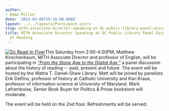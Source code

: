 ```yaml
---
author:
- Emma Millon
date: '2012-03-08T19:10:00.000Z'
layout: ../../layouts/PostLayout.astro
slug: mith-associate-director-speaking-at-dc-public-library-panel-discussion-on-history-of-reading
title: MITH Associate Director Speaking at DC Public Library Panel Discussion on History
  of Reading
---
```


[![Dc Read-In Flyer](http://mith.umd.edu/wp-content/uploads/2012/03/panel-discussion-flier-1.jpg)](/assets/images/2012-03-panel-discussion-flier-1.jpg)This Saturday from 2:00-4:00PM, Matthew Kirschenbaum, MITH Associate Director and professor of English, will be participating in [_"From the Stone Age to the Digital Age,"_](http://www.dclibrary.org/node/29895) a panel discussion about the history of reading -- past, present and future. The event will be hosted by the Watha T. Daniel-Shaw Library. Matt will be joined by panelists Erik Delfino, professor of history at Catholic University and Kari Kraus, professor of information science at University of Maryland. Mark Laframboise, Senior Book Buyer for Politics & Prose bookstore will moderate.

The event will be held on the 2nd floor. Refreshments will be served.